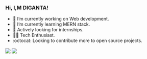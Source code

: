 ### Hi, I,M DIGANTA!

- 🔭 I’m currently working on Web development.
- 🌱 I’m currently learning MERN stack.
- :mega: Actively looking for internships.
- :technologist: Tech Enthusiast.
- :octocat: Looking to contribute more to open source projects.




 <img align="center" src="https://github-readme-stats.vercel.app/api?username=diganta413&show_icons=true&theme=radical" />




 <img align="center" src="https://github-readme-stats.vercel.app/api/top-langs/?username=diganta413&layout=compact&theme=radical" />



